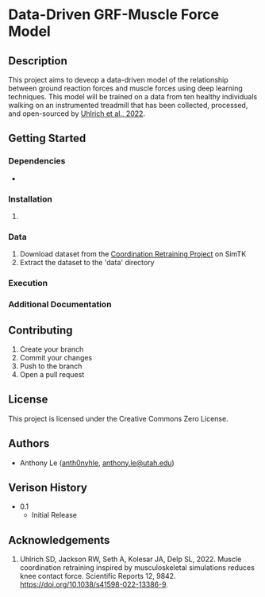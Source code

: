 # Data-Driven GRF-Muscle Force Model

## Description

This project aims to deveop a data-driven model  of the relationship between ground reaction forces and muscle forces using deep learning techniques. This model will be trained on a data from ten healthy individuals walking on an instrumented treadmill that has been collected, processed, and open-sourced by [Uhlrich et al., 2022](https://doi.org/10.1038/s41598-022-13386-9). 

## Getting Started

### Dependencies

* 

### Installation

1. 

### Data

1. Download dataset from the [Coordination Retraining Project](https://simtk.org/projects/coordretraining) on SimTK
2. Extract the dataset to the 'data' directory

### Execution


### Additional Documentation


## Contributing

1. Create your branch
2. Commit your changes
3. Push to the branch
4. Open a pull request

## License

This project is licensed under the Creative Commons Zero License.

## Authors

* Anthony Le ([anth0nyhle](https://github.com/anth0nyhle), anthony.le@utah.edu)

## Verison History

* 0.1
    * Initial Release

## Acknowledgements

1. Uhlrich SD, Jackson RW, Seth A, Kolesar JA, Delp SL, 2022. Muscle coordination retraining inspired by musculoskeletal simulations reduces knee contact force. Scientific Reports 12, 9842. https://doi.org/10.1038/s41598-022-13386-9.
